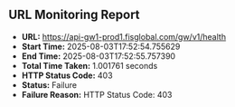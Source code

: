## URL Monitoring Report

- **URL:** https://api-gw1-prod1.fisglobal.com/gw/v1/health
- **Start Time:** 2025-08-03T17:52:54.755629
- **End Time:** 2025-08-03T17:52:55.757390
- **Total Time Taken:** 1.001761 seconds
- **HTTP Status Code:** 403
- **Status:** Failure
- **Failure Reason:** HTTP Status Code: 403
